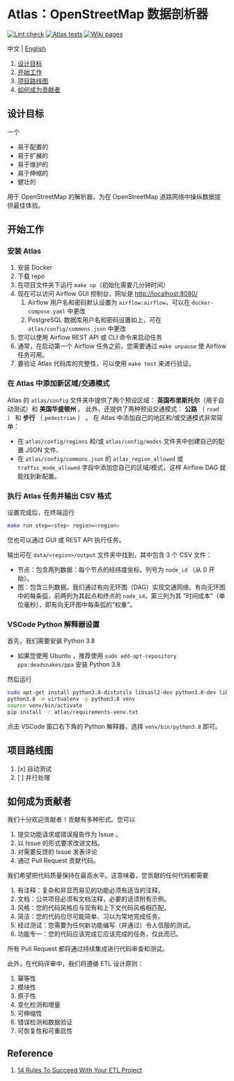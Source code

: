 # Atlas：OpenStreetMap 数据剖析器

[![Lint check](https://github.com/kitahara-saneyuki/osm_parser/actions/workflows/lint.yml/badge.svg)](https://github.com/kitahara-saneyuki/osm_parser/actions/workflows/lint.yml)
[![Atlas tests](https://github.com/kitahara-saneyuki/osm_parser/actions/workflows/atlas.yml/badge.svg)](https://github.com/kitahara-saneyuki/osm_parser/actions/workflows/atlas.yml)
[![Wiki pages](https://github.com/kitahara-saneyuki/osm_parser/actions/workflows/docs.yml/badge.svg)](https://github.com/kitahara-saneyuki/osm_parser/actions/workflows/docs.yml)

中文 | [English](./README.md)

1.  [设计目标](#设计目标)
1.  [开始工作](#开始工作)
1.  [项目路线图](#项目路线图)
1.  [如何成为贡献者](#如何成为贡献者)

## 设计目标

一个

- 易于配置的
- 易于扩展的
- 易于维护的
- 易于伸缩的
- 健壮的

用于 OpenStreetMap 的解析器，为在 OpenStreetMap 道路网络中操纵数据提供最佳体验。

## 开始工作

### 安装 Atlas

1.  安装 Docker
1.  下载 repo
1.  在项目文件夹下运行 `make up`（初始化需要几分钟时间）
1.  现在可以访问 Airflow GUI 控制台，网址是 <http://localhost:8080/>
    1.  Airflow 用户名和密码默认设置为 `airflow:airflow`，可以在 `docker-compose.yaml` 中更改
    1.  PostgreSQL 数据库用户名和密码设置如上，可在 `atlas/config/commons.json` 中更改
1.  您可以使用 Airflow REST API 或 CLI 命令来启动任务
1.  通常，在启动第一个 Airflow 任务之前，您需要通过 `make unpause` 使 Airflow 任务可用。
1.  要验证 Atlas 代码库的完整性，可以使用 `make test` 来进行验证。

### 在 Atlas 中添加新区域/交通模式

Atlas 的 `atlas/config` 文件夹中提供了两个预设区域： **英国布里斯托尔**（用于自动测试）和 **美国华盛顿州** 。
此外，还提供了两种预设交通模式： **公路** （ `road` ） 和 **步行** （ `pedestrian` ） 。
在 Atlas 中添加自己的地区和/或交通模式非常简单：

- 在 `atlas/config/regions` 和/或 `atlas/config/modes` 文件夹中创建自己的配置 JSON 文件、
- 在 `atlas/config/commons.json` 的 `atlas_region_allowed` 或 `traffic_mode_allowed` 字段中添加您自己的区域/模式，这样 Airflow DAG 就能找到新配置。

### 执行 Atlas 任务并输出 CSV 格式

设置完成后，在终端运行

```sh
make run step=<step> region=<region>
```

您也可以通过 GUI 或 REST API 执行任务。

输出可在 `data/<region>/output` 文件夹中找到，其中包含 3 个 CSV 文件：

- 节点：包含两列数据：每个节点的经纬度坐标。列号为 `node_id` （从 0 开始）。
- 图：包含三列数据。我们通过有向无环图（DAG）实现交通网络。有向无环图中的每条弧，前两列为其起点和终点的 `node_id`，第三列为其 “时间成本”（单位毫秒），即有向无环图中每条弧的“权重”。

### VSCode Python 解释器设置

首先，我们需要安装 Python 3.8
- 如果您使用 Ubuntu ，推荐使用 `sudo add-apt-repository ppa:deadsnakes/ppa` 安装 Python 3.8

然后运行

```sh
sudo apt-get install python3.8-distutils libsasl2-dev python3.8-dev libldap2-dev libssl-dev
python3.8 -m virtualenv -p python3.8 venv
source venv/bin/activate
pip install -r atlas/requirements-venv.txt
```

点击 VSCode 窗口右下角的 Python 解释器，选择 `venv/bin/python3.8` 即可。

## 项目路线图

1.  [x] 自动测试
1.  [ ] 并行处理

## 如何成为贡献者

我们十分欢迎贡献者！贡献有多种形式。您可以

1.  提交功能请求或错误报告作为 Issue 。
1.  以 Issue 的形式要求改进文档。
1.  对需要反馈的 Issue 发表评论
1.  通过 Pull Request 贡献代码。

我们希望把代码质量保持在最高水平。这意味着，您贡献的任何代码都需要

1.  有注释：复杂和非显而易见的功能必须有适当的注释。
1.  文档：公共项目必须有文档注释，必要的话须附有示例。
1.  风格：您的代码风格应与现有和上下文代码风格相匹配。
1.  简洁：您的代码应尽可能简单、习以为常地完成任务。
1.  经过测试：您需要为任何新功能编写（并通过）令人信服的测试。
1.  功能专一：您的代码应该完成它应该完成的任务，仅此而已。

所有 Pull Request 都将通过持续集成进行代码审查和测试。

此外，在代码评审中，我们将遵循 ETL 设计原则：

1.  幂等性
1.  模块性
1.  原子性
1.  变化检测和增量
1.  可伸缩性
1.  错误检测和数据验证
1.  可恢复性和可重启性

## Reference

1.  [14 Rules To Succeed With Your ETL Project](https://refinepro.com/blog/14-rules-for-successful-ETL/)
